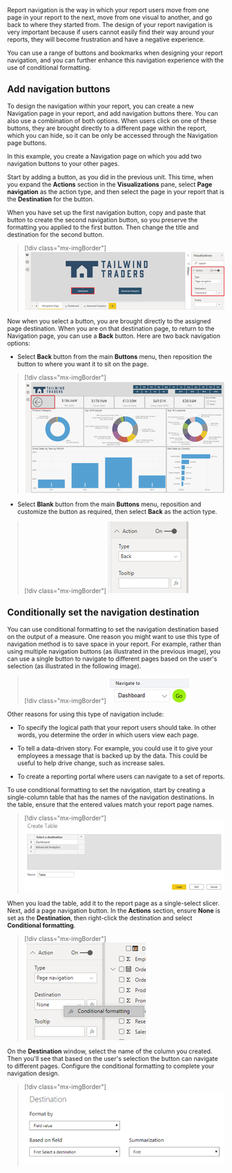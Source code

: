 Report navigation is the way in which your report users move from one page in your report to the next, move from one visual to another, and go back to where they started from. The design of your report navigation is very important because if users cannot easily find their way around your reports, they will become frustration and have a negative experience.

You can use a range of buttons and bookmarks when designing your report navigation, and you can further enhance this navigation experience with the use of conditional formatting.

## Add navigation buttons

To design the navigation within your report, you can create a new Navigation page in your report, and add navigation buttons there. You can also use a combination of both options. When users click on one of these buttons, they are brought directly to a different page within the report, which you can hide, so it can be only be accessed through the Navigation page buttons.

In this example, you create a Navigation page on which you add two navigation buttons to your other pages.

Start by adding a button, as you did in the previous unit. This time, when you expand the **Actions** section in the **Visualizations** pane, select **Page navigation** as the action type, and then select the page in your report that is the **Destination** for the button.

When you have set up the first navigation button, copy and paste that button to create the second navigation button, so you preserve the formatting you applied to the first button. Then change the title and destination for the second button.

> [!div class="mx-imgBorder"]
> [![Assign bookmark as action for button](../media/4-assign-bookmark-as-action-ss.png)](../media/4-assign-bookmark-as-action-ss.png#lightbox)

Now when you select a button, you are brought directly to the assigned page destination. When you are on that destination page, to return to the Navigation page, you can use a **Back** button. Here are two back navigation options:

-   Select **Back** button from the main **Buttons** menu, then reposition the button to where you want it to sit on the page.

> [!div class="mx-imgBorder"]
> [![Add default back button](../media/4-add-default-back-button-ssm.png)](../media/4-add-default-back-button-ssm.png#lightbox)

-   Select **Blank** button from the main **Buttons** menu, reposition and customize the button as required, then select **Back** as the action type.

> [!div class="mx-imgBorder"]
> [![Add customized back button](../media/4-add-customized-back-button-ssm.png)](../media/4-add-customized-back-button-ssm.png#lightbox)

## Conditionally set the navigation destination

You can use conditional formatting to set the navigation destination based on the output of a measure. One reason you might want to use this type of navigation method is to save space in your report. For example, rather than using multiple navigation buttons (as illustrated in the previous image), you can use a single button to navigate to different pages based on the user's selection (as illustrated in the following image).

> [!div class="mx-imgBorder"]
> [![Conditional navigation](../media/4-conditional-navigation-ss.png)](../media/4-conditional-navigation-ss.png#lightbox)

Other reasons for using this type of navigation include:

-   To specify the logical path that your report users should take. In other words, you determine the order in which users view each page.

-   To tell a data-driven story. For example, you could use it to give your employees a message that is backed up by the data. This could be useful to help drive change, such as increase sales.

-   To create a reporting portal where users can navigate to a set of reports.

To use conditional formatting to set the navigation, start by creating a single-column table that has the names of the navigation destinations. In the table, ensure that the entered values match your report page names.

> [!div class="mx-imgBorder"]
> [![Create and load a table to use for conditional navigation](../media/4-load-table-ss.png)](../media/4-load-table-ss.png#lightbox)

When you load the table, add it to the report page as a single-select slicer. Next, add a page navigation button. In the **Actions** section, ensure **None** is set as the **Destination**, then right-click the destination and select **Conditional formatting**. 

> [!div class="mx-imgBorder"]
> [![Select the conditional formatting option for destination](../media/4-conditional-formatting-option-ss.png)](../media/4-conditional-formatting-option-ss.png#lightbox)

On the **Destination** window, select the name of the column you created. Then you'll see that based on the user's selection the button can navigate to different pages. Configure the conditional formatting to complete your navigation design.

> [!div class="mx-imgBorder"]
> [![Configure conditional navigation](../media/4-conditional-navigation-configuration-ss.png)](../media/4-conditional-navigation-configuration-ss.png#lightbox)